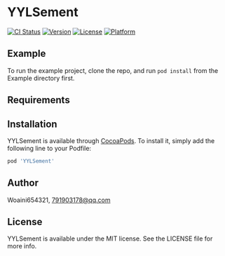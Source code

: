 # YYLSement

[![CI Status](https://img.shields.io/travis/Woaini654321/YYLSement.svg?style=flat)](https://travis-ci.org/Woaini654321/YYLSement)
[![Version](https://img.shields.io/cocoapods/v/YYLSement.svg?style=flat)](https://cocoapods.org/pods/YYLSement)
[![License](https://img.shields.io/cocoapods/l/YYLSement.svg?style=flat)](https://cocoapods.org/pods/YYLSement)
[![Platform](https://img.shields.io/cocoapods/p/YYLSement.svg?style=flat)](https://cocoapods.org/pods/YYLSement)

## Example

To run the example project, clone the repo, and run `pod install` from the Example directory first.

## Requirements

## Installation

YYLSement is available through [CocoaPods](https://cocoapods.org). To install
it, simply add the following line to your Podfile:

```ruby
pod 'YYLSement'
```

## Author

Woaini654321, 791903178@qq.com

## License

YYLSement is available under the MIT license. See the LICENSE file for more info.
